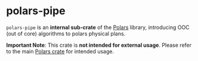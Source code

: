# polars-pipe

`polars-pipe` is an **internal sub-crate** of the [Polars](https://crates.io/crates/polars) library, introducing OOC (out of core) algorithms to polars physical plans.

**Important Note**: This crate is **not intended for external usage**. Please refer to the main [Polars crate](https://crates.io/crates/polars) for intended usage.

